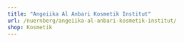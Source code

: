 ```yaml
---
title: "Angeiika Al Anbari Kosmetik Institut"
url: /nuernberg/angeiika-al-anbari-kosmetik-institut/
shop: Kosmetik
---
```

